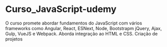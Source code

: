 # Curso_JavaScript-udemy
O curso promete abordar fundamentos do JavaScript com vários frameworks como Angular, React, ESNext, Node, Bootstrapm jQuery, Ajax, Gulp, VueJS e Webpack.
Aborda integração ao HTML e CSS.
Criação de projetos
